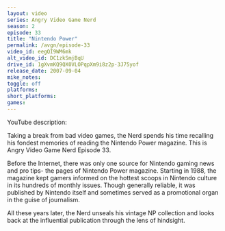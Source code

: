 ```yaml
---
layout: video
series: Angry Video Game Nerd
season: 2
episode: 33
title: "Nintendo Power"
permalink: /avgn/episode-33
video_id: eegQI9WM6mk
alt_video_id: DC1zkSmjBqU
drive_id: 1gXvmKQ9QX0VLOPqpXm9i8z2p-3J75yof
release_date: 2007-09-04
mike_notes:
toggle: off
platforms:
short_platforms:
games:
---
```


<p class="yt-description">YouTube description:</p>

Taking a break from bad video games, the Nerd spends his time recalling his fondest memories of reading the Nintendo Power magazine. This is Angry Video Game Nerd Episode 33.

Before the Internet, there was only one source for Nintendo gaming news and pro tips- the pages of Nintendo Power magazine. Starting in 1988, the magazine kept gamers informed on the hottest scoops in Nintendo culture in its hundreds of monthly issues. Though generally reliable, it was published by Nintendo itself and sometimes served as a promotional organ in the guise of journalism.
 
All these years later, the Nerd unseals his vintage NP collection and looks back at the influential publication through the lens of hindsight.
